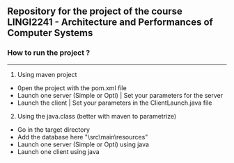 ## Repository for the project of the course LINGI2241 - Architecture and Performances of Computer Systems
### How to run the project ?
------------------------

1. Using maven project
- 0pen the project with the pom.xml file
- Launch one server (Simple or Opti) | Set your parameters for the server
- Launch the client | Set your parameters in the ClientLaunch.java file

2. Using the java.class (better with maven to parametrize)
- Go in the target directory
- Add the database here "\src\main\resources"
- Launch one server (Simple or Opti) using java <filename>
- Launch one client using java <filename>
